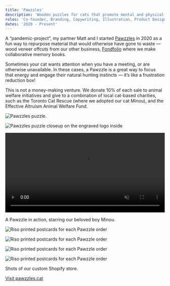 ```yaml
---
title: 'Pawzzles'
description: 'Wooden puzzles for cats that promote mental and physical activity and raise money for animal welfare.'
roles: 'Co-founder, Branding, Copywriting, Illustration, Product Design & Creation, Photography'
dates: '2020 - Present'
---
```


A “pandemic-project”, my partner Matt and I started [Pawzzles](https://pawzzles.cat/) in 2020 as a fun way to repurpose material that would otherwise have gone to waste — wood veneer offcuts from our other business, [Fondfolio](https://fondfolio.com/) where we make collaborative memory books.

Sometimes your cat wants attention when you have a meeting, or are otherwise unavailable. In these cases, a Pawzzle is a great way to focus that energy and engage their natural hunting instincts — it’s like a frustration reduction box!

This is not a money-making venture. We donate 10% of each sale to animal welfare initiatives and give to a combination of local cat-based charities, such as the Toronto Cat Rescue (where we adopted our cat Minou), and the Effective Altruism Animal Welfare Fund.

![Pawzzles puzzle.](/images/pawzzles/pawzzles-1.jpg)

![Pawzzles puzzle closeup on the engraved logo inside](/images/pawzzles/pawzzles-2.jpg)

<p>
<video width="100%" height="auto" class="video" autoplay loop muted>
  <source src="/images/pawzzles/pawzzles-video.mp4" type="video/mp4">
  Your browser does not support the video tag.
</video>
</p>
<p class="caption">A Pawzzle in action, starring our beloved boy Minou.</p>

![Riso printed postcards for each Pawzzle order](/images/pawzzles/pawzzles-postcard.jpg)

![Riso printed postcards for each Pawzzle order](/images/pawzzles/pawzzles-website-1.png)

![Riso printed postcards for each Pawzzle order](/images/pawzzles/pawzzles-website-2.png)

![Riso printed postcards for each Pawzzle order](/images/pawzzles/pawzzles-website-3.png)

<p class="caption">Shots of our custom Shopify store.</p>

[Visit pawzzles.cat](https://pawzzles.cat/)
